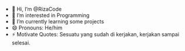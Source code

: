 - 👋 Hi, I’m @RizaCode
- 👀 I’m interested in Programming
- 🌱 I’m currently learning some projects
- 😄 Pronouns: He/him
- ⚡ Motivate Quotes: Sesuatu yang sudah di kerjakan, kerjakan sampai selesai.

<!---
RizaCode/RizaCode is a ✨ special ✨ repository because its `README.md` (this file) appears on your GitHub profile.
You can click the Preview link to take a look at your changes.
--->

